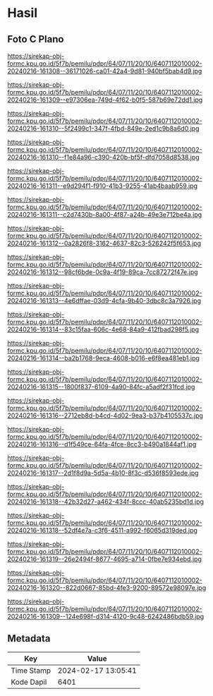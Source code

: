 # Hasil

## Foto C Plano

https://sirekap-obj-formc.kpu.go.id/5f7b/pemilu/pdpr/64/07/11/20/10/6407112010002-20240216-161308--36171026-ca01-42a4-9d81-940bf5bab4d9.jpg

https://sirekap-obj-formc.kpu.go.id/5f7b/pemilu/pdpr/64/07/11/20/10/6407112010002-20240216-161309--e97306ea-749d-4f62-b0f5-587b69e72dd1.jpg

https://sirekap-obj-formc.kpu.go.id/5f7b/pemilu/pdpr/64/07/11/20/10/6407112010002-20240216-161310--5f2499c1-347f-4fbd-849e-2ed1c9b8a6d0.jpg

https://sirekap-obj-formc.kpu.go.id/5f7b/pemilu/pdpr/64/07/11/20/10/6407112010002-20240216-161310--f1e84a96-c390-420b-bf5f-dfd7058d8538.jpg

https://sirekap-obj-formc.kpu.go.id/5f7b/pemilu/pdpr/64/07/11/20/10/6407112010002-20240216-161311--e9d294f1-f910-41b3-9255-41ab4baab959.jpg

https://sirekap-obj-formc.kpu.go.id/5f7b/pemilu/pdpr/64/07/11/20/10/6407112010002-20240216-161311--c2d7430b-8a00-4f87-a24b-49e3e712be4a.jpg

https://sirekap-obj-formc.kpu.go.id/5f7b/pemilu/pdpr/64/07/11/20/10/6407112010002-20240216-161312--0a2826f8-3162-4637-82c3-526242f5f653.jpg

https://sirekap-obj-formc.kpu.go.id/5f7b/pemilu/pdpr/64/07/11/20/10/6407112010002-20240216-161312--98cf6bde-0c9a-4f19-89ca-7cc87272f47e.jpg

https://sirekap-obj-formc.kpu.go.id/5f7b/pemilu/pdpr/64/07/11/20/10/6407112010002-20240216-161313--4e6dffae-03d9-4cfa-9b40-3dbc8c3a7926.jpg

https://sirekap-obj-formc.kpu.go.id/5f7b/pemilu/pdpr/64/07/11/20/10/6407112010002-20240216-161314--83c15faa-606c-4e68-84a9-412fbad298f5.jpg

https://sirekap-obj-formc.kpu.go.id/5f7b/pemilu/pdpr/64/07/11/20/10/6407112010002-20240216-161314--ba2b1768-9eca-4608-b016-e6f8ea481eb1.jpg

https://sirekap-obj-formc.kpu.go.id/5f7b/pemilu/pdpr/64/07/11/20/10/6407112010002-20240216-161315--1800f837-6109-4a90-84fc-a5adf2f31fcd.jpg

https://sirekap-obj-formc.kpu.go.id/5f7b/pemilu/pdpr/64/07/11/20/10/6407112010002-20240216-161316--2712eb8d-b4cd-4d02-9ea3-b37b4105537c.jpg

https://sirekap-obj-formc.kpu.go.id/5f7b/pemilu/pdpr/64/07/11/20/10/6407112010002-20240216-161316--d1f549ce-64fa-4fce-8cc3-b490a1844af1.jpg

https://sirekap-obj-formc.kpu.go.id/5f7b/pemilu/pdpr/64/07/11/20/10/6407112010002-20240216-161317--2d1f8d9a-5d5a-4b10-8f3c-d536f8593ede.jpg

https://sirekap-obj-formc.kpu.go.id/5f7b/pemilu/pdpr/64/07/11/20/10/6407112010002-20240216-161318--42b32d27-a462-434f-8ccc-40ab5235bd1d.jpg

https://sirekap-obj-formc.kpu.go.id/5f7b/pemilu/pdpr/64/07/11/20/10/6407112010002-20240216-161318--52df4e7a-c3f6-4511-a992-f6065d319ded.jpg

https://sirekap-obj-formc.kpu.go.id/5f7b/pemilu/pdpr/64/07/11/20/10/6407112010002-20240216-161319--26e2494f-8677-4695-a714-0fbe7e934ebd.jpg

https://sirekap-obj-formc.kpu.go.id/5f7b/pemilu/pdpr/64/07/11/20/10/6407112010002-20240216-161320--822d0667-85bd-4fe3-9200-89572e98097e.jpg

https://sirekap-obj-formc.kpu.go.id/5f7b/pemilu/pdpr/64/07/11/20/10/6407112010002-20240216-161309--124e698f-d314-4120-9c48-6242486bdb59.jpg


## Metadata

| Key        | Value               |
| ---------- | ------------------- |
| Time Stamp | 2024-02-17 13:05:41 |
| Kode Dapil | 6401                |



